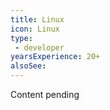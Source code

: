 ```yaml
---
title: Linux
icon: Linux
type:
 - developer
yearsExperience: 20+
alsoSee:
---
```


Content pending
